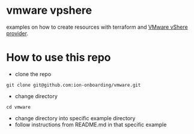 # vmware vpshere
examples on how to create resources with terraform and [VMware vShere provider](https://registry.terraform.io/providers/hashicorp/vsphere/latest).

# How to use this repo
- clone the repo
```
git clone git@github.com:ion-onboarding/vmware.git
```

- change directory
```
cd vmware
```

- change directory into specific example directory
- follow instructions from README.md in that specific example
